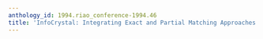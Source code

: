 ```yaml
---
anthology_id: 1994.riao_conference-1994.46
title: 'InfoCrystal: Integrating Exact and Partial Matching Approaches through Visualization'
---
```


